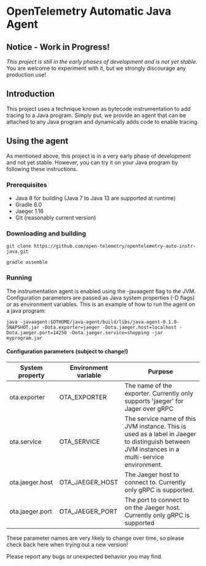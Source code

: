 # OpenTelemetry Automatic Java Agent

## Notice - Work in Progress!
*This project is still in the early phases of development and is not yet stable.* You are welcome to experiment with it, 
but we strongly discourage any production use!

## Introduction
This project uses a technique known as bytecode instrumentation to add tracing to a Java program.
Simply put, we provide an agent that can be attached to any Java program and dynamically adds code to enable tracing. 

## Using the agent
As mentioned above, this project is in a very early phase of development and not yet stable. 
However, you can try it on your Java program by following these instructions.

### Prerequisites
* Java 8 for building (Java 7 to Java 13 are supported at runtime)
* Gradle 6.0
* Jaeger 1.16
* Git (reasonably current version)

### Downloading and building
```git clone https://github.com/open-telemetry/opentelemetry-auto-instr-java.git```

```gradle assemble```

### Running 
The instrumentation agent is enabled using the -javaagent flag to the JVM. Configuration parameters are passed 
as Java system properties (-D flags) or as environment variables. This is an example of how to run
the agent on a java program:

```java -javaagent:$OTHOME/java-agent/build/libs/java-agent-0.1.0-SNAPSHOT.jar -Dota.exporter=jaeger -Dota.jaeger.host=localhost -Dota.jaeger.port=14250 -Dota.jaeger.service=shopping -jar myprogram.jar```

#### Configuration parameters (subject to change!)
System property | Environment variable | Purpose
--- | --- | ---
ota.exporter | OTA_EXPORTER | The name of the exporter. Currently only supports 'jaeger' for Jager over gRPC
ota.service | OTA_SERVICE | The service name of this JVM instance. This is used as a label in Jaeger to distinguish between JVM instances in a multi-service environment.
ota.jaeger.host | OTA_JAEGER_HOST | The Jaeger host to connect to. Currently only gRPC is supported.
ota.jaeger.port | OTA_JAEGER_PORT | The port to connect to on the Jaeger host. Currently only gRPC is supported

These parameter names are very likely to change over time, so please check back here when trying out a new version!

Please report any bugs or unexpected behavior you may find.
